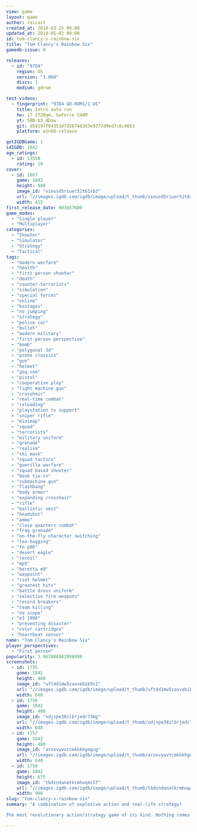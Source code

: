 ```yaml
---
view: game
layout: game
author: reicast
created_at: 2018-03-25 09:00
updated_at: 2019-05-02 09:00
id: tom-clancy-s-rainbow-six
title: "Tom Clancy's Rainbow Six"
gamedb-issue: 0

releases:
  - id: "97D4"
    region: US
    version: "1.004"
    discs: 1
    medium: gdrom

test-videos:
  - fingerprint: "97D4 GD-ROM1/1 US"
    title: Intro auto run
    hw: i7 2720qm, GeForce 540M
    yt: 5BB-b3_ADaw
    git: d59197f84353d7d2b746383e9277d9ed7c8c4053
    platform: win86-release

gotIGDBGame: 1
idIGDB: 1842
age_ratings:
  - id: 13558
    rating: 10
cover:
  - id: 1867
    game: 1842
    height: 480
    image_id: "vieusd5riuer52t61sb3"
    url: "//images.igdb.com/igdb/image/upload/t_thumb/vieusd5riuer52t61sb3.jpg"
    width: 415
first_release_date: 903657600
game_modes:
  - "Single player"
  - "Multiplayer"
categories:
  - "Shooter"
  - "Simulator"
  - "Strategy"
  - "Tactical"
tags:
  - "modern warfare"
  - "health"
  - "first person shooter"
  - "death"
  - "counter-terrorists"
  - "simulation"
  - "special forces"
  - "online"
  - "hostages"
  - "no jumping"
  - "strategy"
  - "police car"
  - "bullet"
  - "modern military"
  - "first-person perspective"
  - "bomb"
  - "polygonal 3d"
  - "psone classics"
  - "gun"
  - "helmet"
  - "gog.com"
  - "pistol"
  - "cooperative play"
  - "light machine gun"
  - "crosshair"
  - "real-time combat"
  - "reloading"
  - "playstation tv support"
  - "sniper rifle"
  - "minimap"
  - "squad"
  - "terrorists"
  - "military uniform"
  - "grenade"
  - "realism"
  - "ski mask"
  - "squad tactics"
  - "guerilla warfare"
  - "squad based shooter"
  - "book tie-in"
  - "submachine gun"
  - "flashbang"
  - "body armor"
  - "expanding crosshair"
  - "rifle"
  - "ballistic vest"
  - "headshot"
  - "ammo"
  - "close quarters combat"
  - "frag grenade"
  - "on-the-fly character switching"
  - "tea-bagging"
  - "fn p90"
  - "desert eagle"
  - "recoil"
  - "mp5"
  - "beretta m9"
  - "waypoint"
  - "riot helmet"
  - "greatest hits"
  - "battle dress uniform"
  - "selective fire weapons"
  - "record breakers"
  - "team killing"
  - "no scope"
  - "e3 1998"
  - "preventing disaster"
  - "color cartridges"
  - "heartbeat sensor"
name: "Tom Clancy's Rainbow Six"
player_perspectives:
  - "First person"
popularity: 3.967086942098998
screenshots:
  - id: 1755
    game: 1842
    height: 480
    image_id: "uft4d1mw5zavvebib9s1"
    url: "//images.igdb.com/igdb/image/upload/t_thumb/uft4d1mw5zavvebib9s1.jpg"
    width: 640
  - id: 1756
    game: 1842
    height: 480
    image_id: "xdjspe38zlbrjedr73mg"
    url: "//images.igdb.com/igdb/image/upload/t_thumb/xdjspe38zlbrjedr73mg.jpg"
    width: 640
  - id: 1757
    game: 1842
    height: 480
    image_id: "acnxvywvtcmkkkhgogug"
    url: "//images.igdb.com/igdb/image/upload/t_thumb/acnxvywvtcmkkkhgogug.jpg"
    width: 640
  - id: 1758
    game: 1842
    height: 675
    image_id: "tbdzndanatkrmhuq4c57"
    url: "//images.igdb.com/igdb/image/upload/t_thumb/tbdzndanatkrmhuq4c57.jpg"
    width: 900
slug: "tom-clancy-s-rainbow-six"
summary: "A combination of explosive action and real-life strategy!

The most revolutionary action/strategy game of its kind. Nothing comes closer to offering an exciting combination of strategy, team-building, realistic three-dimensional graphics and true-to-life special forces action. The ultimate goal is to save yourself and the world from deadly terrorists. You must successfully complete 17 unique missions. If you die, the game isn't over. The World is."

---
```

